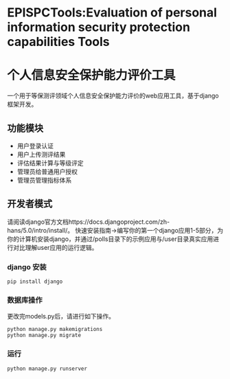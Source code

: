 # EPISPCTools:Evaluation of personal information security protection capabilities Tools 

# 个人信息安全保护能力评价工具

一个用于等保测评领域个人信息安全保护能力评价的web应用工具，基于django框架开发。

## 功能模块 
- 用户登录认证
- 用户上传测评结果
- 评估结果计算与等级评定
- 管理员给普通用户授权
- 管理员管理指标体系

## 开发者模式
请阅读django官方文档https://docs.djangoproject.com/zh-hans/5.0/intro/install/。
快速安装指南->编写你的第一个django应用1-5部分，为你的计算机安装django，并通过/polls目录下的示例应用与/user目录真实应用进行对比理解user应用的运行逻辑。

### django 安装

```
pip install django
```

### 数据库操作
更改完models.py后，请进行如下操作。

```
python manage.py makemigrations
python manage.py migrate
```

### 运行
```python manage.py runserver
python manage.py runserver
```